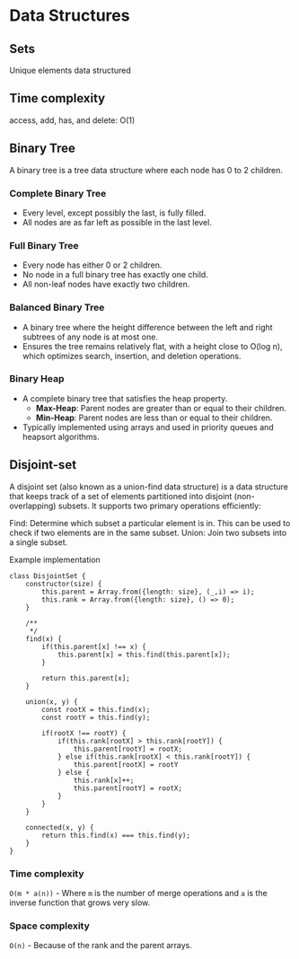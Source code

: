 # Data Structures
## Sets
Unique elements data structured

## Time complexity
access, add, has, and delete: O(1)

## Binary Tree
A binary tree is a tree data structure where each node has 0 to 2 children.

### Complete Binary Tree
- Every level, except possibly the last, is fully filled.
- All nodes are as far left as possible in the last level.

### Full Binary Tree
- Every node has either 0 or 2 children.
- No node in a full binary tree has exactly one child.
- All non-leaf nodes have exactly two children.

### Balanced Binary Tree
- A binary tree where the height difference between the left and right subtrees of any node is at most one.
- Ensures the tree remains relatively flat, with a height close to O(log n), which optimizes search, insertion, and deletion operations.

### Binary Heap
- A complete binary tree that satisfies the heap property.
  - **Max-Heap**: Parent nodes are greater than or equal to their children.
  - **Min-Heap**: Parent nodes are less than or equal to their children.
- Typically implemented using arrays and used in priority queues and heapsort algorithms.


## Disjoint-set 
A disjoint set (also known as a union-find data structure) is a data structure that keeps track of a set of elements partitioned into disjoint (non-overlapping) subsets. It supports two primary operations efficiently:

Find: Determine which subset a particular element is in. This can be used to check if two elements are in the same subset.
Union: Join two subsets into a single subset.

Example implementation

```
class DisjointSet {
    constructor(size) {
        this.parent = Array.from({length: size}, (_,i) => i);
        this.rank = Array.from({length: size}, () => 0);
    }

    /**
     */
    find(x) {
        if(this.parent[x] !== x) {
            this.parent[x] = this.find(this.parent[x]);
        }

        return this.parent[x];
    }

    union(x, y) {
        const rootX = this.find(x);
        const rootY = this.find(y);

        if(rootX !== rootY) {
            if(this.rank[rootX] > this.rank[rootY]) {
                this.parent[rootY] = rootX;
            } else if(this.rank[rootX] < this.rank[rootY]) {
                this.parent[rootX] = rootY
            } else {
                this.rank[x]++;
                this.parent[rootY] = rootX;
            }
        }
    }

    connected(x, y) {
        return this.find(x) === this.find(y);
    }
}
```

### Time complexity
`O(m * a(n))` - Where `m` is the number of merge operations and `a` is the inverse function that grows very slow.

### Space complexity
`O(n)` - Because of the rank and the parent arrays.